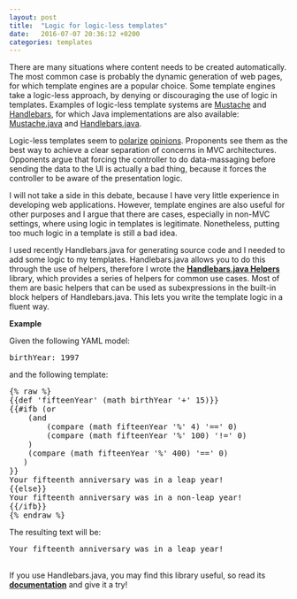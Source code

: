 ```yaml
---
layout: post
title:  "Logic for logic-less templates"
date:   2016-07-07 20:36:12 +0200
categories: templates
---
```


There are many situations where content needs to be created automatically.
The most common case is probably the dynamic generation of web pages, for which template engines are a popular choice.
Some template engines take a logic-less approach, by denying or discouraging the use of logic in templates.
Examples of logic-less template systems are [Mustache][mustache] and [Handlebars][handlebars], for which Java implementations are also available: [Mustache.java][mustache.java] and [Handlebars.java][handlebars.java].

Logic-less templates seem to [polarize][logic-less-so] [opinions][logic-less-cult].
Proponents see them as the best way to achieve a clear separation of concerns in MVC architectures.
Opponents argue that forcing the controller to do data-massaging before sending the data to the UI is actually a bad thing, because it forces the controller to be aware of the presentation logic.

I will not take a side in this debate, because I have very little experience in developing web applications.
However, template engines are also useful for other purposes and I argue that there are cases, especially in non-MVC settings, where using logic in templates is legitimate. Nonetheless, putting too much logic in a template is still a bad idea.

I used recently Handlebars.java for generating source code and I needed to add some logic to my templates.
Handlebars.java allows you to do this through the use of helpers, therefore I wrote the **[Handlebars.java Helpers][hbj-helpers-gh]** library, which provides a series of helpers for common use cases.
Most of them are basic helpers that can be used as subexpressions in the built-in block helpers of Handlebars.java.
This lets you write the template logic in a fluent way.

**Example**

Given the following YAML model:
<pre>
birthYear: 1997
</pre>

and the following template:

<pre>{% raw %}
{{def 'fifteenYear' (math birthYear '+' 15)}}
{{#ifb (or
    (and
        (compare (math fifteenYear '%' 4) '==' 0)
        (compare (math fifteenYear '%' 100) '!=' 0)
    )
    (compare (math fifteenYear '%' 400) '==' 0)
   )
}}
Your fifteenth anniversary was in a leap year!
{{else}}
Your fifteenth anniversary was in a non-leap year!
{{/ifb}}
{% endraw %}</pre>

The resulting text will be:
<pre>
Your fifteenth anniversary was in a leap year!
</pre>

&nbsp;
<br/>
If you use Handlebars.java, you may find this library useful, so read its **[documentation][hbj-helpers-doc]** and give it a try!



[url-length]: http://stackoverflow.com/a/417184/2039982
[mustache]: http://mustache.github.io/
[handlebars]: http://handlebarsjs.com/
[mustache.java]: https://github.com/spullara/mustache.java
[handlebars.java]: http://jknack.github.io/handlebars.java/
[logic-less-so]: http://stackoverflow.com/questions/3896730/whats-the-advantage-of-logic-less-template-such-as-mustache
[logic-less-cult]: http://www.boronine.com/2012/09/07/Cult-Of-Logic-less-Templates/
[hbj-helpers-gh]: https://github.com/beryx/handlebars-java-helpers
[hbj-helpers-doc]: http://handlebars-java-helpers.beryx.org/

